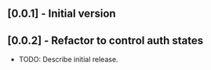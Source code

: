 ## [0.0.1] - Initial version
## [0.0.2] - Refactor to control auth states

* TODO: Describe initial release.
